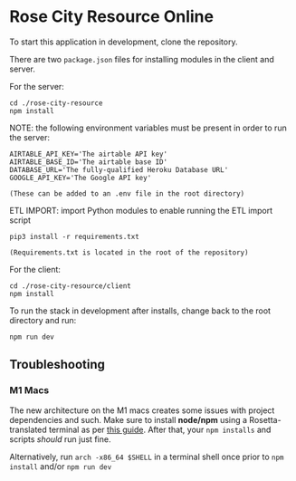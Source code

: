 # Rose City Resource Online

To start this application in development, clone the repository.

There are two `package.json` files for installing modules in the client and server.

For the server:

```
cd ./rose-city-resource
npm install
```

NOTE: the following environment variables must be present in order to run the server:

```
AIRTABLE_API_KEY='The airtable API key'
AIRTABLE_BASE_ID='The airtable base ID'
DATABASE_URL='The fully-qualified Heroku Database URL'
GOOGLE_API_KEY='The Google API key'

(These can be added to an .env file in the root directory)
```

ETL IMPORT: import Python modules to enable running the ETL import script

```
pip3 install -r requirements.txt

(Requirements.txt is located in the root of the repository)
```

For the client:

```
cd ./rose-city-resource/client
npm install
```

To run the stack in development after installs, change back to the root directory and run:

```
npm run dev
```

## Troubleshooting

### M1 Macs

The new architecture on the M1 macs creates some issues with project dependencies and such. Make sure to install **node/npm** using a Rosetta-translated terminal as per [this guide](https://dev.to/courier/tips-and-tricks-to-setup-your-apple-m1-for-development-547g). After that, your `npm installs` and scripts *should* run just fine.

Alternatively, run `arch -x86_64 $SHELL` in a terminal shell once prior to `npm install` and/or `npm run dev`